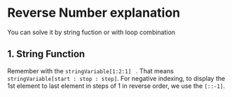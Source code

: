 # Reverse Number explanation

You can solve it by string fuction or with loop combination

## 1. String Function

Remember with the ```stringVariable[1:2:1] ``` .
That means ```stringVariable[start : stop : step]```. For negative indexing, to display the 1st element to last element in steps of 1 in reverse order, we use the ```[::-1]```.
